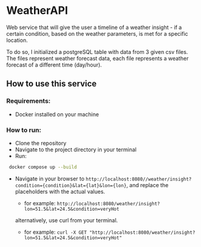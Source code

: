 # WeatherAPI

Web service that will give the user a timeline of a weather insight - if a certain condition, based on the weather parameters, is met for a specific location.

To do so, I initialized a postgreSQL table with data from 3 given csv files. The files represent weather forecast data, each file represents a weather forecast of a different time (day/hour).  

## How to use this service
### Requirements:
- Docker installed on your machine

### How to run:
* Clone the repository
* Navigate to the project directory in your terminal
* Run:

```bash
 docker compose up --build
```

* Navigate in your browser to `http://localhost:8080//weather/insight?condition={condition}&lat={lat}&lon={lon}`, and replace the placeholders with the actual values. 
  * for example: `http://localhost:8080/weather/insight?lon=51.5&lat=24.5&condition=veryHot`

  alternatively, use curl from your terminal. 
  * for example: `curl -X GET "http://localhost:8080/weather/insight?lon=51.5&lat=24.5&condition=veryHot"`
